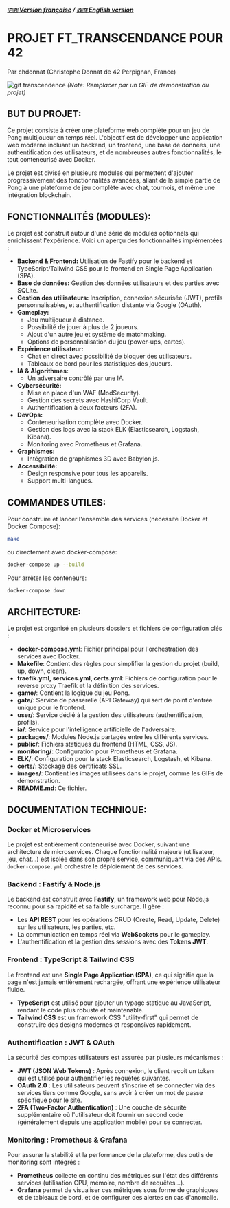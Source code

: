 ##### [🇫🇷 Version française](README.fr.md) / [🇬🇧 English version](README.md)

# PROJET FT_TRANSCENDANCE POUR 42
Par chdonnat (Christophe Donnat de 42 Perpignan, France)

![gif transcendence](images/transcendence_gif_placeholder.gif)
*(Note: Remplacer par un GIF de démonstration du projet)*

## BUT DU PROJET:
Ce projet consiste à créer une plateforme web complète pour un jeu de Pong multijoueur en temps réel. L'objectif est de développer une application web moderne incluant un backend, un frontend, une base de données, une authentification des utilisateurs, et de nombreuses autres fonctionnalités, le tout conteneurisé avec Docker.

Le projet est divisé en plusieurs modules qui permettent d'ajouter progressivement des fonctionnalités avancées, allant de la simple partie de Pong à une plateforme de jeu complète avec chat, tournois, et même une intégration blockchain.

## FONCTIONNALITÉS (MODULES):
Le projet est construit autour d'une série de modules optionnels qui enrichissent l'expérience. Voici un aperçu des fonctionnalités implémentées :

*   **Backend & Frontend:** Utilisation de Fastify pour le backend et TypeScript/Tailwind CSS pour le frontend en Single Page Application (SPA).
*   **Base de données:** Gestion des données utilisateurs et des parties avec SQLite.
*   **Gestion des utilisateurs:** Inscription, connexion sécurisée (JWT), profils personnalisables, et authentification distante via Google (OAuth).
*   **Gameplay:**
    *   Jeu multijoueur à distance.
    *   Possibilité de jouer à plus de 2 joueurs.
    *   Ajout d'un autre jeu et système de matchmaking.
    *   Options de personnalisation du jeu (power-ups, cartes).
*   **Expérience utilisateur:**
    *   Chat en direct avec possibilité de bloquer des utilisateurs.
    *   Tableaux de bord pour les statistiques des joueurs.
*   **IA & Algorithmes:**
    *   Un adversaire contrôlé par une IA.
*   **Cybersécurité:**
    *   Mise en place d'un WAF (ModSecurity).
    *   Gestion des secrets avec HashiCorp Vault.
    *   Authentification à deux facteurs (2FA).
*   **DevOps:**
    *   Conteneurisation complète avec Docker.
    *   Gestion des logs avec la stack ELK (Elasticsearch, Logstash, Kibana).
    *   Monitoring avec Prometheus et Grafana.
*   **Graphismes:**
    *   Intégration de graphismes 3D avec Babylon.js.
*   **Accessibilité:**
    *   Design responsive pour tous les appareils.
    *   Support multi-langues.

## COMMANDES UTILES:
Pour construire et lancer l'ensemble des services (nécessite Docker et Docker Compose):
```bash
make
```
ou directement avec docker-compose:
```bash
docker-compose up --build
```

Pour arrêter les conteneurs:
```bash
docker-compose down
```

## ARCHITECTURE:
Le projet est organisé en plusieurs dossiers et fichiers de configuration clés :
- **docker-compose.yml**: Fichier principal pour l'orchestration des services avec Docker.
- **Makefile**: Contient des règles pour simplifier la gestion du projet (build, up, down, clean).
- **traefik.yml, services.yml, certs.yml**: Fichiers de configuration pour le reverse proxy Traefik et la définition des services.
- **game/**: Contient la logique du jeu Pong.
- **gate/**: Service de passerelle (API Gateway) qui sert de point d'entrée unique pour le frontend.
- **user/**: Service dédié à la gestion des utilisateurs (authentification, profils).
- **ia/**: Service pour l'intelligence artificielle de l'adversaire.
- **packages/**: Modules Node.js partagés entre les différents services.
- **public/**: Fichiers statiques du frontend (HTML, CSS, JS).
- **monitoring/**: Configuration pour Prometheus et Grafana.
- **ELK/**: Configuration pour la stack Elasticsearch, Logstash, et Kibana.
- **certs/**: Stockage des certificats SSL.
- **images/**: Contient les images utilisées dans le projet, comme les GIFs de démonstration.
- **README.md**: Ce fichier.

## DOCUMENTATION TECHNIQUE:

### Docker et Microservices
Le projet est entièrement conteneurisé avec Docker, suivant une architecture de microservices. Chaque fonctionnalité majeure (utilisateur, jeu, chat...) est isolée dans son propre service, communiquant via des APIs. `docker-compose.yml` orchestre le déploiement de ces services.

### Backend : Fastify & Node.js
Le backend est construit avec **Fastify**, un framework web pour Node.js reconnu pour sa rapidité et sa faible surcharge. Il gère :
- Les **API REST** pour les opérations CRUD (Create, Read, Update, Delete) sur les utilisateurs, les parties, etc.
- La communication en temps réel via **WebSockets** pour le gameplay.
- L'authentification et la gestion des sessions avec des **Tokens JWT**.

### Frontend : TypeScript & Tailwind CSS
Le frontend est une **Single Page Application (SPA)**, ce qui signifie que la page n'est jamais entièrement rechargée, offrant une expérience utilisateur fluide.
- **TypeScript** est utilisé pour ajouter un typage statique au JavaScript, rendant le code plus robuste et maintenable.
- **Tailwind CSS** est un framework CSS "utility-first" qui permet de construire des designs modernes et responsives rapidement.

### Authentification : JWT & OAuth
La sécurité des comptes utilisateurs est assurée par plusieurs mécanismes :
- **JWT (JSON Web Tokens)** : Après connexion, le client reçoit un token qui est utilisé pour authentifier les requêtes suivantes.
- **OAuth 2.0** : Les utilisateurs peuvent s'inscrire et se connecter via des services tiers comme Google, sans avoir à créer un mot de passe spécifique pour le site.
- **2FA (Two-Factor Authentication)** : Une couche de sécurité supplémentaire où l'utilisateur doit fournir un second code (généralement depuis une application mobile) pour se connecter.

### Monitoring : Prometheus & Grafana
Pour assurer la stabilité et la performance de la plateforme, des outils de monitoring sont intégrés :
- **Prometheus** collecte en continu des métriques sur l'état des différents services (utilisation CPU, mémoire, nombre de requêtes...).
- **Grafana** permet de visualiser ces métriques sous forme de graphiques et de tableaux de bord, et de configurer des alertes en cas d'anomalie.
